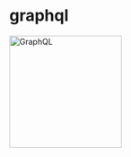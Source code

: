# graphql

<img src="https://upload.wikimedia.org/wikipedia/commons/1/17/GraphQL_Logo.svg" alt="GraphQL" width="200"/>

